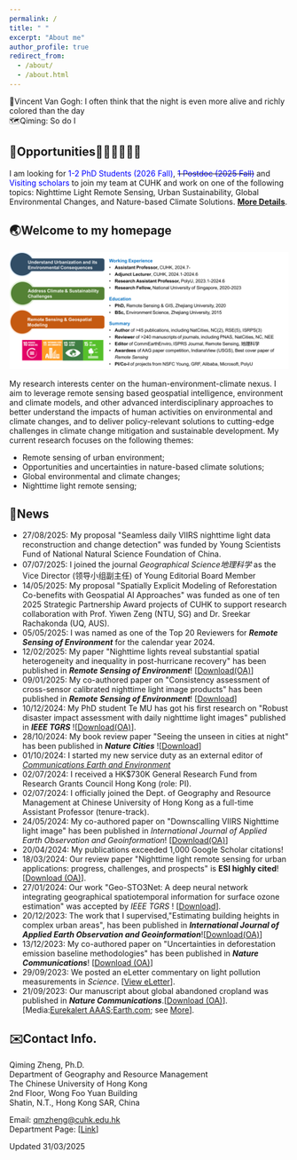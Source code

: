 ```yaml
---
permalink: /
title: " "
excerpt: "About me"
author_profile: true
redirect_from: 
  - /about/
  - /about.html
---  
```


🎨Vincent Van Gogh: I often think that the night is even more alive and richly colored than the day   
🗺️Qiming: So do I 

## 🚨Opportunities👩🏻‍🎓👨🏼‍🎓 ##
I am looking for <font color= Blue>1-2 PhD Students (2026 Fall)</font>, ~~<font color= Blue>1 Postdoc (2025 Fall)</font>~~ and <font color= Blue>Visiting scholars</font> to join my team at CUHK and work on one of the following topics: Nighttime Light Remote Sensing, Urban Sustainability, Global Environmental Changes, and Nature-based Climate Solutions. [**More Details**](https://qmzheng09work.github.io/opportunities/).  
## 🌏Welcome to my homepage ##  

![](intro_summary_3.png)

My research interests center on the human-environment-climate nexus. I aim to leverage remote sensing based geospatial intelligence, environment and climate models, and other advanced interdisciplinary approaches to better understand the impacts of human activities on environmental and climate changes, and to deliver policy-relevant solutions to cutting-edge challenges in climate change mitigation and sustainable development. My current research focuses on the following themes:
* Remote sensing of urban environment;
* Opportunities and uncertainties in nature-based climate solutions;
*	Global environmental and climate changes;
*	Nighttime light remote sensing;


## 📰News ##  
*   27/08/2025: My proposal "Seamless daily VIIRS nighttime light data reconstruction and change detection" was funded by Young Scientists Fund of National Natural Science Foundation of China.  
*   07/07/2025: I joined the journal *Geographical Science地理科学* as the Vice Director (领导小组副主任) of Young Editorial Board Member  
*   14/05/2025: My proposal "Spatially Explicit Modeling of Reforestation Co-benefits with Geospatial AI Approaches" was funded as one of ten 2025 Strategic Partnership Award projects of CUHK to support research collaboration with Prof. Yiwen Zeng (NTU, SG) and Dr. Sreekar Rachakonda (UQ, AUS).  
*   05/05/2025: I was named as one of the Top 20 Reviewers for ***Remote Sensing of Environment*** for the calendar year 2024.  
*   12/02/2025: My paper "Nighttime lights reveal substantial spatial heterogeneity and inequality in post-hurricane recovery" has been published in ***Remote Sensing of Environment***! [[Download(OA)](https://doi.org/10.1016/j.rse.2025.114645)]  
*   09/01/2025: My co-authored paper on "Consistency assessment of cross-sensor calibrated nighttime light image products" has been published in ***Remote Sensing of Environment***! [[Download](https://www.sciencedirect.com/science/article/pii/S0034425725000021?via%3Dihub)]  
*   10/12/2024: My PhD student Te MU has got his first research on "Robust disaster impact assessment with daily nighttime light images" published in ***IEEE TGRS*** ![[Download(OA)](https://ieeexplore.ieee.org/document/10781441)].
*   28/10/2024: My book review paper "Seeing the unseen in cities at night" has been published in ***Nature Cities*** ![[Download](https://www.researchgate.net/publication/385303683_Seeing_the_unseen_in_cities_at_night)]   
*   01/10/2024: I started my new service duty as an external editor of [*Communications Earth and Environment*](https://www.nature.com/commsenv/editorial-board#QimingZheng)  
*   02/07/2024: I received a HK$730K General Research Fund from Research Grants Council Hong Kong (role: PI).
*   02/07/2024: I officially joined the Dept. of Geography and Resource Management at Chinese University of Hong Kong as a full-time Assistant Professor (tenure-track).
*   24/05/2024: My co-authored paper on "Downscalling VIIRS Nighttime light image" has been published in *International Journal of Applied Earth Observation and Geoinformation*! [[Download(OA)](https://doi.org/10.1016/j.jag.2024.103924)]  
*  20/04/2024: My publications exceeded 1,000 Google Scholar citations!
*  18/03/2024: Our review paper "Nighttime light remote sensing for urban applications: progress, challenges, and prospects" is **ESI highly cited**! [[Download (OA)](https://www.sciencedirect.com/science/article/pii/S0924271623001521)].
*  27/01/2024: Our work "Geo-STO3Net: A deep neural network integrating geographical spatiotemporal information for surface ozone estimation" was accepted by *IEEE TGRS* ! [[Download](https://ieeexplore.ieee.org/document/10414127)].
*  20/12/2023: The work that I supervised,"Estimating building heights in complex urban areas", has been published in ***International Journal of Applied Earth Observation and Geoinformation***![[Download(OA)](https://doi.org/10.1016/j.jag.2023.103625)]
* 13/12/2023: My co-authored paper on "Uncertainties in deforestation emission baseline methodologies" has been published in ***Nature Communications***! [[Download (OA)](https://doi.org/10.1038/s41467-023-44127-9)]
* 29/09/2023: We posted an eLetter commentary on light pollution measurements in *Science*. [[View eLetter](https://www.science.org/doi/10.1126/science.adg0473#elettersSection)].
* 21/09/2023: Our manuscript about global abandoned cropland was published in ***Nature Communications***.[[Download (OA)](https://www.nature.com/articles/s41467-023-41837-y)].[Media:[Eurekalert AAAS](https://www.eurekalert.org/news-releases/1003363);[Earth.com](https://www.earth.com/news/abandoned-croplands-could-boost-food-security-and-climate-mitigation/); see [More](https://www.nature.com/articles/s41467-023-41837-y/metrics)].


## ✉️Contact Info. ##
Qiming Zheng, Ph.D.   
Department of Geography and Resource Management  
The Chinese University of Hong Kong  
2nd Floor, Wong Foo Yuan Building  
Shatin, N.T., Hong Kong SAR, China  

Email: <u>qmzheng@cuhk.edu.hk</u>  
Department Page: [[Link](https://www.grm.cuhk.edu.hk/en/profile/prof-zheng-qiming/)]

Updated 31/03/2025
